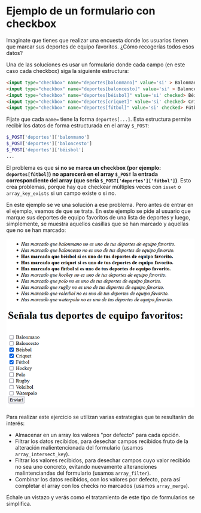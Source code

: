 # Ejemplo de un formulario con checkbox

Imaginate que tienes que realizar una encuesta donde los usuarios tienen que marcar sus deportes de equipo favoritos. ¿Cómo recogerías todos esos datos?

Una de las soluciones es usar un formulario donde cada campo (en este caso cada checkbox) siga la siguiente estructura:
```html
<input type="checkbox" name="deportes[balonmano]" value='si' > Balonmano<br>
<input type="checkbox" name="deportes[baloncesto]" value='si' > Baloncesto<br>
<input type="checkbox" name="deportes[béisbol]" value='si' checked> Béisbol<br>
<input type="checkbox" name="deportes[criquet]" value='si' checked> Criquet<br>
<input type="checkbox" name="deportes[fútbol]" value='si' checked> Fútbol<br>
```
Fijate que cada `name=` tiene la forma `deportes[...]`. Esta estructura permite recibir los datos de forma estructurada en el array `$_POST`:

```php
$_POST['deportes']['balonmano']
$_POST['deportes']['baloncesto']
$_POST['deportes']['béisbol']
...
```
El problema es que **si no se marca un checkbox (por ejemplo: `deportes[fútbol]`) no aparecerá en el array `$_POST` la entrada correspondiente del array (que sería `$_POST['deportes']['fútbol']`)**. Esto crea problemas, porque hay que checkear múltiples veces con `isset` o `array_key_exists` si un campo existe o si no. 

En este ejemplo se ve una solución a ese problema. Pero antes de entrar en el ejemplo, veamos de que se trata. En este ejemplo se pide al usuario que marque sus deportes de equipo favoritos de una lista de deportes y luego, simplemente, se muestra aquellos casillas que se han marcado y aquellas que no se han marcado:

![Ejemplo checkbox](imgs/ejemplo_checkbox.png)

Para realizar este ejercicio se utilizan varias estrategias que te resultarán de interés:

* Almacenar en un array los valores "por defecto" para cada opción.
* Filtrar los datos recibidos, para desechar campos recibidos fruto de la alteración malientencionada del formulario (usamos `array_intersect_key`).
* Filtrar los valores recibidos, para desechar campos cuyo valor recibido no sea uno concreto, evitando nuevamente alteranciones malintenciandas del formulario (usamos `array_filter`).
* Combinar los datos recibidos, con los valores por defecto, para así completar el array con los checks no marcados (usamos `array_merge`).

Échale un vistazo y verás como el tratamiento de este tipo de formularios se simplifica.


